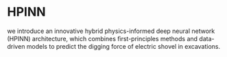 # HPINN
we introduce an innovative hybrid physics-informed deep neural network (HPINN) architecture, which combines ﬁrst-principles methods and data-driven models to predict the digging force of electric shovel in excavations.
